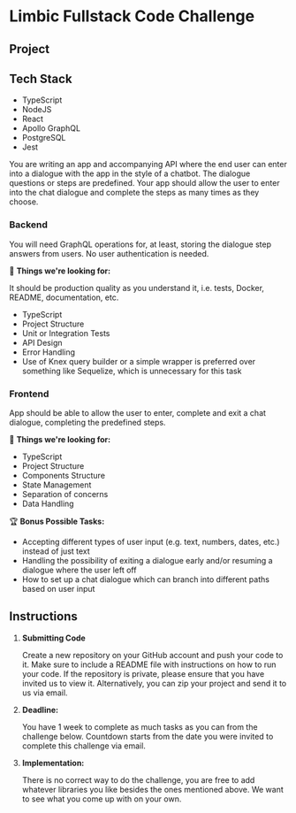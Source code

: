 # Limbic Fullstack Code Challenge

## Project

## Tech Stack

- TypeScript
- NodeJS
- React
- Apollo GraphQL
- PostgreSQL
- Jest

You are writing an app and accompanying API where the end user can enter into a dialogue with the app in the style of a chatbot. The dialogue questions or steps are predefined. Your app should allow the user to enter into the chat dialogue and complete the steps as many times as they choose.

### Backend

You will need GraphQL operations for, at least, storing the dialogue step answers from users. No user authentication is needed.

🔎 **Things we're looking for:**

It should be production quality as you understand it, i.e. tests, Docker, README, documentation, etc.

- TypeScript
- Project Structure
- Unit or Integration Tests
- API Design
- Error Handling
- Use of Knex query builder or a simple wrapper is preferred over something like Sequelize, which is unnecessary for this task

### Frontend

App should be able to allow the user to enter, complete and exit a chat dialogue, completing the predefined steps.

🔎 **Things we're looking for:**

- TypeScript
- Project Structure
- Components Structure
- State Management
- Separation of concerns
- Data Handling

🏆 **Bonus Possible Tasks:**

- Accepting different types of user input (e.g. text, numbers, dates, etc.) instead of just text
- Handling the possibility of exiting a dialogue early and/or resuming a dialogue where the user left off
- How to set up a chat dialogue which can branch into different paths based on user input

## Instructions

1. **Submitting Code**

   Create a new repository on your GitHub account and push your code to it. Make sure to include a README file with instructions on how to run your code. If the repository is private, please ensure that you have invited us to view it. Alternatively, you can zip your project and send it to us via email.

2. **Deadline:**

   You have 1 week to complete as much tasks as you can from the challenge below. Countdown starts from the date you were invited to complete this challenge via email.

3. **Implementation:**

   There is no correct way to do the challenge, you are free to add whatever libraries you like besides the ones mentioned above. We want to see what you come up with on your own.
